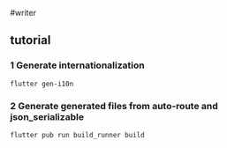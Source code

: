 #writer

## tutorial

### 1 Generate internationalization

`flutter gen-i10n`

### 2 Generate generated files from auto-route and json_serializable

`flutter pub run build_runner build`
